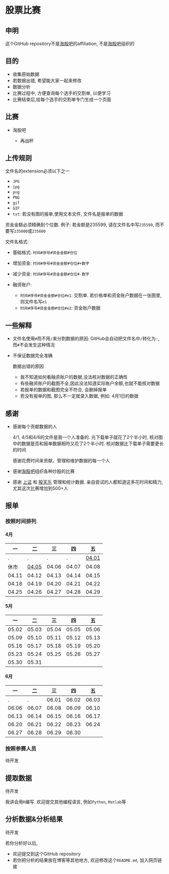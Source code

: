 # 股票比赛

## 申明

这个GitHub repository不是[淘股吧](http://www.taoguba.com.cn/)的affiliation, 不是[淘股吧](http://www.taoguba.com.cn/)组织的

## 目的

* 收集原始数据
* 若数据出错, 希望能大家一起来修改
* 数据分析
* 比赛过程中, 方便查询每个选手的交割单, 以便学习
* 比赛结束后,给每个选手的交割单专门生成一个页面


## 比赛

* 淘股吧

  * 再战杯
  
## 上传规则

文件名的extension必须以下之一

* `JPG`
* `jpg`
* `png`
* `PNG`
* `gif`
* `GIF`
* `txt`: 若没有图的报单,使用文本文件, 文件名是报单的数据

资金金额必须精确到个位数. 例子: 若金额是235599, 请在文件名中写`235599`, 而不要写`235000`或`235600`

文件名格式: 

* 基础格式: `时间#序号#资金金额#仓位`
* 增加资金: `时间#序号#资金金额#仓位#+数字`
* 减少资金: `时间#序号#资金金额#仓位#-数字`

* 融资账户: 

	* `时间#序号#资金金额#仓位#e1`: 交割单. 若价格单和资金账户数据在一张图里, 则文件名写`e1`
	* `时间#序号#资金金额#仓位#e2`: 资金账户数据

## 一些解释

* 文件名使用`#`而不用`/`来分割数据的原因: GitHub会自动把文件名中`/`转化为`:`, 而`#`不会发生这种情况
* 不保证数据完全准确

	数据出错的原因
	
	* 我不知道如何看融资账户的数据,没法核对数据的正确性
	* 有些融资账户的截图不全,因此没法知道实际账户余额,也就不能核对数据
	* 若报单的数据和截图完全不符合, 会删掉报单
	* 若没有报单的图, 那么不一定就录入数据, 例如: 4月1日的数据


## 感谢

* 感谢每个贡献数据的人

	4/1, 4/5和4/6的文件是我一个人准备的. 光下载单子就花了2个半小时, 核对图中的数据是否和报单数据相符又花了2个半小时. 核对数据比下载单子需要更长的时间
	
	感谢花费时间来贡献、管理和维护数据的每一个人
	
* 感谢[淘股吧](http://www.taoguba.com.cn/)组织各种炒股的比赛
* 感谢 [上证](http://www.taoguba.com.cn/blog/843137) 和 [股天乐](http://www.taoguba.com.cn/blog/2) 管理和统计数据. 亲自尝试的人都知道这多花时间和精力, 尤其这次比赛增加到500+人

## 报单

### 按照时间排列

#### 4月

|一|二|三|四|五|
|---|---|---|---|---|
|.|.|.|.|[04.01](3_DailyRawStatement/2016.04.01)
|休市|[04.05](3_DailyRawStatement/2016.04.05)|04.06|04.07|04.08|
|04.11|04.12|04.13|04.14|04.15|
|04.18|04.19|04.20|04.21|04.22|
|04.25|04.26|04.27|04.28|04.29|

#### 5月

|一|二|三|四|五|
|---|---|---|---|---|
|05.02|05.03|05.04|05.05|05.06|
|05.09|05.10|05.11|05.12|05.13|
|05.16|05.17|05.18|05.19|05.20|
|05.23|05.24|05.25|05.26|05.27|
|05.30|05.31|

#### 6月

|一|二|三|四|五|
|---|---|---|---|---|
|.|.|06.01|06.02|06.03|
|06.06|06.07|06.08|06.09|06.10|
|06.13|06.14|06.15|06.16|06.17|
|06.20|06.21|06.22|06.23|06.24|
|06.27|06.28|06.29|06.30|

### 按照参赛人员

待开发

## 提取数据

待开发

我讲会用`R`编写. 欢迎提交其他编程语言, 例如`Python`, `Matlab`等

## 分析数据&分析结果

待开发

若你分析好以后,

* 欢迎提交到这个GitHub repository
* 若你把分析的结果放在博客等其他地方, 欢迎修改这个`README.md`, 加入网页链接